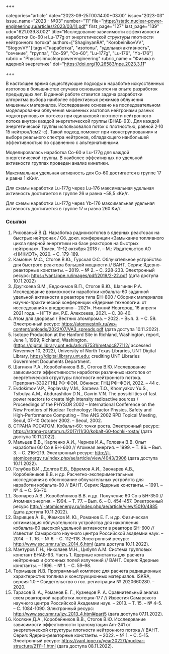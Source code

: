 +++

categories="article"
date="2023-09-25T00:14:00+03:00"
issue="2023-03"
issue_name="2023 - №03"
number="11"
file="https://static.nuclear-power-engineering.ru/articles/2023/03/11.pdf"
first_page="127"
last_page="139"
udc="621.039.8.002"
title="Исследование зависимости эффективности наработки Co-60 и Lu-177g от энергетической структуры плотности нейтронного потока"
authors=["ShaginyanRA", "KorobeinikovVV", "StogovVY"]
tags=["наработка", "изотопы", "удельная активность", "сечение", "группа", "Co-59", "Co-60", "Lu-177g", "Lu-176", "Yb-176"]
rubric = "Physicsinnuclearpowerengineering"
rubric_name = "Физика в ядерной энергетике"
doi="https://doi.org/10.26583/npe.2023.3.11"

+++

В настоящее время существующие подходы к наработке искусственных изотопов в большинстве случаев основываются на опыте разработок предыдущих лет. В данной работе ставится задача разработки алгоритма выбора наиболее эффективных режимов облучения мишенных материалов. Исследование основано на последовательном моделировании облучения мишенных изотопов нейтронами разных «одногрупповых» потоков при одинаковой плотности нейтронного потока внутри каждой энергетической группы (БНАБ-93). Для каждой энергетической группы использовался поток с плотностью, равной 2·10 15 нейтрон/(см2 ·с). Такой подход поможет при «конструировании» и выборе реального спектра нейтронов, обладающего наибольшей эффективностью по сравнению с альтернативными.

Моделировалась наработка Co-60 и Lu-177g для каждой энергетической группы. В наиболее эффективных по удельной активности группах проведен анализ кинетики.

Максимальная удельная активность для Co-60 достигается в группе 17 и равна 1 кКи/г.

Для схемы наработки Lu-177g через Lu-176 максимальная удельная активность достигается в группе 26 и равна ~58,5 кКи/г.

Для схемы наработки Lu-177g через Yb-176 максимальная удельная активность достигается в группе 17 и равна 260 Ки/г.

### Ссылки

1. Рисованый В.Д. Наработка радиоизотопов в ядерных реакторах на быстрых нейтронах / Cб. докл. конференции «Замыкание топливного цикла ядерной энергетики на базе реакторов на быстрых нейтронах». Томск, 11–12 октября 2018 г. – М.: Издательство АО «НИКИЭТ», 2020. – С. 179-189.
2. Камович М.С., Стогов В.Ю., Гурская О.С. Облучательное устройство для быстрого реактора большой мощности // ВАНТ. Серия: Ядерно-реакторные константы. – 2019. – № 2. – С. 228-233. Электронный ресурс: https://vant.ippe.ru/images/pdf/2019/2-22.pdf (дата доступа 10.11.2022)
3. Дзугкоева Э.М., Евдокимов В.П., Стогов В.Ю., Шагинян Р.А. Исследование возможности наработки кобальта-60 заданной удельной активности в реакторе типа БН-800 / Сборник материалов научно-практической конференции «Ядерные технологии: от исследований к внедрению – 2021». Нижний Новгород, 16 апреля 2021 года. – НГТУ им. Р.Е. Алексеева, 2021. – С. 38-40.
4. Атом для здоровья / Вестник атомпрома. – 2022. – Вып. 3. – С. 59. Электронный ресурс: https://atomvestnik.ru/wp-content/uploads/2022/07/VA3_spreads.pdf (дата доступа 10.11.2022).
5. Isotope Production at the Hanford Site in Richland, Washington, report, June 1, 1999; Richland, Washington. (https://digital.library.unt.edu/ark:/67531/metadc877112/ accessed Novemver 10, 2022), University of North Texas Libraries, UNT Digital Library, https://digital.library.unt.edu; crediting UNT Libraries Government Documents Department.
6. Шагинян Р.А., Коробейников В.В., Стогов В.Ю. Исследование зависимости эффективности наработки различных изотопов от энергетической структуры плотности нейтронного потока. Препринт-3302 ГНЦ РФ-ФЭИ. Обнинск: ГНЦ РФ–ФЭИ, 2022. – 44 c.
7. Evdokimov V.P., Poplavsky V.M., Saraeva T.O., Khomyakov Yu.S., Tsibulya A.M., Abdurashitov D.N., Gavrin V.N. The possibilities of fast power reactors to create high intensity radioactive sources / Proceedings of the PHYSOR 2002 – International Conference on the New Frontiers of Nuclear Technology: Reactor Physics, Safety and High-Performance Computing – The ANS 2002 RPD Topical Meeting, Seoul, 07–10 October 2002. – Seoul, 2002.
8. СТРАНА РОСАТОМ. Кобальт-60: точки роста. Электронный ресурс: https://strana-rosatom.ru/2017/11/30/kobalt-60-tochki-rosta/ (дата доступа 10.11.2022).
9. Мальцев В.В., Карпенко А.И., Чернов И.А., Головин В.В. Опыт наработки 60 Co в БН-600 // Атомная энергия. – 1999. – Т. 86. – Вып. 3. – С. 216–219. Электронный ресурс: http://j-atomicenergy.ru/index.php/ae/article/view/4043/3906 (дата доступа 10.11.2022).
10. Голубев В.И., Долгов Е.В., Ефремов А.И., Звонарев А.В., Коробейников В.В. и др. Расчетно-экспериментальные исследования в обоснование облучательных устройств для наработки кобальта-60 // ВАНТ. Серия: Ядерные константы. – 1991. – № 4. – С. 56–70.
11. Звонарев А.В., Коробейников В.В. и др. Получение 60 Со в БН-350 // Атомная энергия. – 1994. – Т. 77. – Вып. 6. – С. 454–457. Электронный ресурс http://j-atomicenergy.ru/index.php/ae/article/view/5010/4885 (дата доступа 10.11.2022).
12. Варивцев А. В., Жемков И. Ю., Романов Е. Г. и др. Физическая оптимизация облучательного устройства для накопления кобальта-60 высокой удельной активности в реакторе БН-600 // Известия Самарского научного центра Российской академии наук. – 2014. – Т. 16. – № 6. – С. 112–118. Электронный ресурс: http://www.ssc.smr.ru/izv_2014_6.html (дата доступа 10.11.2022).
13. Мантуров Г.Н., Николаев М.Н., Цибуля А.М. Система групповых констант БНАБ-93. Часть 1. Ядерные константы для расчета нейтронных и фотонных полей излучений // ВАНТ. Серия: Ядерные константы. – 1996. – № 1. – С. 59–98.
14. Тормышев И.В. Программный комплекс для расчета радиационных характеристик топлива и конструкционных материалов. ISKRA, версия 1.0 – Свидетельство о гос. регистрации № 2020660280. – 2020.
15. Тарасов В. А., Романов Е. Г., Кузнецов Р. А. Сравнительный анализ схем реакторной наработки лютеция-177 // Известия Самарского научного центра Российской Академии наук. – 2013. – Т. 15. – № 4–5. – С. 1084-1090. Электронный ресурс: http://www.ssc.smr.ru/izv_2013_4.html#part5 (дата доступа 07.11.2022).
16. Косякин Д.А., Коробейников В.В., Стогов В.Ю. Исследование зависимости эффективности трансмутации Am-241 от энергетической структуры плотности нейтронного потока // ВАНТ. Cерия: Ядерно-реакторные константы. – 2022. – № 1. – С. 5-15. Электронный ресурс: https://vant.ippe.ru/year2022/1/nuclear-structure/2111-1.html (дата доступа 08.11.2022).